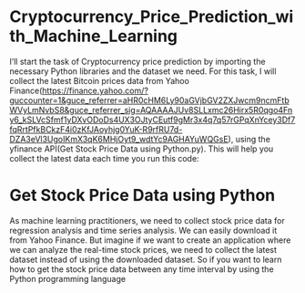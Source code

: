 # Cryptocurrency_Price_Prediction_with_Machine_Learning

I’ll start the task of Cryptocurrency price prediction by importing the necessary Python libraries and the dataset we need. For this task, I will collect the latest Bitcoin prices data from Yahoo Finance(https://finance.yahoo.com/?guccounter=1&guce_referrer=aHR0cHM6Ly90aGVjbGV2ZXJwcm9ncmFtbWVyLmNvbS8&guce_referrer_sig=AQAAAAJUv8SLLxmc26Hirx5R0qgo4Fny6_kSLVcSfmf1yDXvODoDs4UX3OJtyCEutf9gMr3x4q7q57rGPqXnYcey3Df7fqRrtPfkBCkzF4i0zKfJAoyhjg0YuK-R9rfRU7d-DZA3eVl3UgoIKmX3qK6MHjOyt9_wdtYc9AGHAYuWQGsE), using the yfinance API(Get Stock Price Data using Python.py). This will help you collect the latest data each time you run this code:
# Get Stock Price Data using Python
As machine learning practitioners, we need to collect stock price data for regression analysis and time series analysis. We can easily download it from Yahoo Finance. But imagine if we want to create an application where we can analyze the real-time stock prices, we need to collect the latest dataset instead of using the downloaded dataset. So if you want to learn how to get the stock price data between any time interval by using the Python programming language
